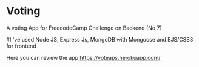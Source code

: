 # Voting
A voting App for FreecodeCamp Challenge on Backend (No 7)

#I 've used Node JS, Express Js, MongoDB with Mongoose and EJS/CSS3 for frontend

Here you can review the app  https://voteaps.herokuapp.com/


 
